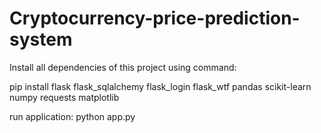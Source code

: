 # Cryptocurrency-price-prediction-system

Install all dependencies of this project using command:

pip install flask flask_sqlalchemy flask_login flask_wtf pandas scikit-learn numpy requests matplotlib

run application:
python app.py
